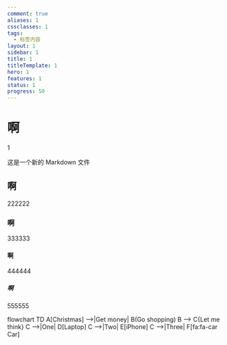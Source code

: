 ```yaml
---
comment: true
aliases: 1
cssclasses: 1
tags:
  - 标签内容
layout: 1
sidebar: 1
title: 1
titleTemplate: 1
hero: 1
features: 1
status: 1
progress: 50
---
```

# 啊
1

这是一个新的 Markdown 文件
## 啊
222222
### 啊
333333
#### 啊
444444
##### 啊
555555

flowchart TD
    A[Christmas] -->|Get money| B(Go shopping)
    B --> C{Let me think}
    C -->|One| D[Laptop]
    C -->|Two| E[iPhone]
    C -->|Three| F[fa:fa-car Car]
  